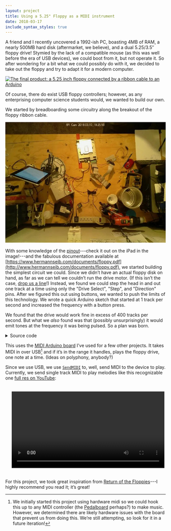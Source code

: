 ```yaml
---
layout: project
title: Using a 5.25" Floppy as a MIDI instrument
date: 2018-03-17
include_syntax_styles: true
---
```


A friend and I recently uncovered a 1992-ish PC, boasting 4MB of RAM, a nearly
500MB hard disk (aftermarket, we believe), and a dual 5.25/3.5″ floppy drive!
Stymied by the lack of a compatible mouse (as this was well before the era of
USB devices), we could boot from it, but not operate it. So after wondering for
a bit what we could possibly do with it, we decided to take out the floppy and
try to adapt it for a modern computer.

[![The final product: a 5.25 inch floppy connected by a ribbon cable to an
Arduino](/images/midi-floppy/final-product-sm.jpg)](/images/midi-floppy/final-product.jpg)

Of course, there do exist USB floppy controllers; however, as any enterprising 
computer science students would, we wanted to build our own.

We started by breadboarding some circuitry along the breakout of the floppy
ribbon cable. 

![The floppy, plus a breadboard](/images/midi-floppy/breadboard-on-bench.jpg)

With some knowledge of the [pinout](pinouts.ru/HD/InternalDisk_pinout.shtml)---check
it out on the iPad in the image!---and the fabulous documentation available at
[https://www.hermannseib.com/documents/floppy.pdf](http://www.hermannseib.com/documents/floppy.pdf),
we started building the simplest circuit we could. Since we didn’t have an
actual floppy disk on hand, as far as we can tell we couldn’t run the drive
motor. (If this isn’t the case,
[drop us a line](mailto:chandler@chandlerswift.com)!) Instead, we found we could
step the head in and out one track at a time using only the "Drive Select",
"Step", and "Direction" pins. After we figured this out using buttons, we wanted
to push the limits of this technology. We wrote a quick Arduino sketch that
started at 1 track per second and increased the frequency with a button press.

We found that the drive would work fine in excess of 400 tracks per second. But
what we _also_ found was that (possibly unsurprisingly) it would emit tones at
the frequency it was being pulsed. So a plan was born.

<details>
<summary>Source code</summary>
<br>
Also available at
<a href="https://github.com/ChandlerSwift/FloppyMIDI/blob/master/FloppyMIDI-USB.ino">https://github.com/ChandlerSwift/FloppyMIDI/blob/master/FloppyMIDI-USB.ino</a>

{% highlight c++ %}
#include "MIDIUSB.h"
#include <math.h> // for pow
#include "list.h"
const int directionPin = 2;
const int stepPin = 3;
const int floppyChannels[] = {4,5};

// https://www.midi.org/specifications/item/table-1-summary-of-midi-message
const byte midiNoteOff = B10000000;
const byte midiNoteOn  = B10010000;

// https://www.midikits.net/midi_analyser/midi_note_numbers_for_octaves.htm
// C_3 to C_6
const int rangeMin = 48;
const int rangeMax = 84;


midiEventPacket_t midiPacket;
// byte midiChannel;
byte midiCommand;
List<byte> nowPlaying;
// byte volume;

int headPosition [] = {0,0}; // Starts at 0 for each drive
const int numTracks = 80;
bool forward = false; // what direction are we going?


// https://pages.mtu.edu/~suits/NoteFreqCalcs.html
float calcFreq(int note) {
  int n = note - 69; // 69 is A4
  int f0 = 440; // 440 is freq of A4
  float a = pow(2, 1.0 / 12.0);
  return f0 * pow(a, n);
}


List<float> notePeriodsOrig; // This one is held constant as long as the notes remain unchanged
List<float> notePeriods; // This one changes every iteration of loop()

void setup() {
  pinMode(directionPin, OUTPUT);
  digitalWrite(directionPin, forward);

  pinMode(stepPin, OUTPUT);
  digitalWrite(stepPin, HIGH);

  for (int pin: floppyChannels) {
    pinMode(pin, OUTPUT);
    digitalWrite(pin, HIGH); // Disable by default
  }
  
  Serial.begin(9600);
}

void loop () {

  midiPacket = MidiUSB.read();
  if (midiPacket.header != 0) {

    // Serial.println(midiPacket, BIN);
    midiCommand = midiPacket.byte1 & B11110000; // 4 most significant bits
    // midiChannel = midiPacket & B00001111; // 4 least significant bits

    if (midiCommand == midiNoteOn) {
      if (midiPacket.byte2 >= rangeMin && midiPacket.byte2 <= rangeMax) {        
        nowPlaying.append(midiPacket.byte2);
        // Add new note to frequencies
        float period = 1.0/calcFreq(midiPacket.byte2);
        // Append period to peroid lists
        notePeriodsOrig.append(period);
        notePeriods.append(period);
        // volume = midiIn.read(); // TODO
      }
    } else if (midiCommand == midiNoteOff) {
      if (nowPlaying.in(midiPacket.byte2)){ // Make sure it's a note we care about
        int index = nowPlaying.index(midiPacket.byte2);
        // Remove that value from all the parrell lists
        nowPlaying.pop(index);
        notePeriodsOrig.pop(index);
        notePeriods.pop(index);
      }
    }
  }

  if (nowPlaying.getLength() > 0) {
    // limits
    float minimum = notePeriods.minimum();
    int minIndex = notePeriods.index(minimum);
    digitalWrite(floppyChannels[minIndex], LOW);


    // Calculate which direction to move the head.
    if (headPosition[minIndex] >= numTracks) {
      forward = true;
      digitalWrite(directionPin, LOW);
    }
    else if (headPosition[minIndex] <= 0) {
      forward = false;
      digitalWrite(directionPin, HIGH);
    }



    for (int i = 0; i < notePeriods.getLength(); i++) {
      notePeriods[i] -= minimum;
    }

    // Reset that period back to full length because we have to wait
    // another full period before it plays again
    notePeriods[minIndex] = notePeriodsOrig[minIndex];


    // step
    digitalWrite(stepPin, LOW);
    delayMicroseconds(20);
    digitalWrite(stepPin, HIGH);
    delayMicroseconds(20);
    headPosition[minIndex] += (forward ? -1 : 1);
    digitalWrite(floppyChannels[minIndex], HIGH);
    delayMicroseconds(minimum*1000000*2);

  }

}

{% endhighlight %}
</details>

This uses the
[MIDI Arduino board](https://easyeda.com/chandlerswift/Arduino_Nano_MIDI_Board-83a42b068aa34cf5a3836f1a574a474a)
I’ve used for a few other projects. It takes MIDI in over
USB[^why-not-midi-hw-i-see-the-ports] and if it’s in the range it handles,
plays the floppy drive, one note at a time. (Ideas on polyphony,
anybody?)

[^why-not-midi-hw-i-see-the-ports]: We initially started this project using
    hardware midi so we could hook this up to any MIDI controller (the
    [Pedalboard](/projects/midi-pedalboard.html) perhaps?) to make music.
    However, we determined there are likely hardware issues with the board that
    prevent us from doing this. We’re still attempting, so look for it in a future iteration!

Since we use USB, we use [`SendMIDI`](https://github.com/gbevin/SendMIDI) to,
well, send MIDI to the device to play. Currently, we send single track MIDI to
play melodies like this recognizable one
[full res on YouTube](https://www.youtube-nocookie.com/embed/X0uTFquPRs8):

<video controls width="480" style="display: block; margin: auto; padding: 20px;">
    <source src="/images/midi-floppy/mary-had-a-little-lamb-480p.mp4" type="video/mp4">
</video>

For this project, we took great inspiration from
[Return of the Floppies](http://silent.org.pl/home/2016/07/06/return-of-the-floppies/)---I
highly recommend you read it; it’s great!
